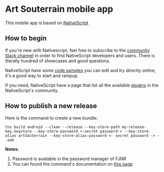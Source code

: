 # Art Souterrain mobile app

This mobile app is based on [NativeScript](https://docs.nativescript.org/)

## How to begin

If you're new with Nativescript, feel free to subscribe to the [community Slack channel](somenativescriptcommunity.slack.com) in order to find NativeScript developers and users. There is literally hundred of showcases and good questions.

NativeScript have some [code samples](https://market.nativescript.org/?tab=samples&framework=all_frameworks&category=all_samples) you can edit and try directly online, it's a good way to start and rampup.

If you need, NativeScript have a page that list all the available [plugins](https://market.nativescript.org/?tab=plugins) in the NativeScript's community.
## How to publish a new release

Here is the command to create a new bundle:

```
tns build android --clean --release --key-store-path my-release-key.keystore --key-store-password <-secret password-> --key-store-alias artSouterrain --key-store-alias-password <- secret password -> --aab
```

**Notes:**
1. Password is available in the password manager of FJNR
2. You can found the command's documentation on [this page](https://docs.nativescript.org/tooling/docs-cli/project/testing/build-android#tns-build-android)
